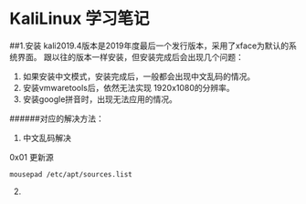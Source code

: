 # KaliLinux  学习笔记

##1.安装
    kali2019.4版本是2019年度最后一个发行版本，采用了xface为默认的系统界面。
跟以往的版本一样安装，但安装完成后会出现几个问题：

1. 如果安装中文模式，安装完成后，一般都会出现中文乱码的情况。
2. 安装vmwaretools后，依然无法实现 1920x1080的分辨率。
3. 安装google拼音时，出现无法应用的情况。

######对应的解决方法：
1. 中文乱码解决

0x01 更新源

`mousepad /etc/apt/sources.list`


2. 
